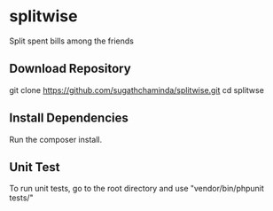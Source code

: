 # splitwise
Split spent bills among the friends

## Download Repository
git clone https://github.com/sugathchaminda/splitwise.git
cd splitwse

## Install Dependencies
Run the composer install.

## Unit Test
To run unit tests, go to the root directory and use "vendor/bin/phpunit tests/"
